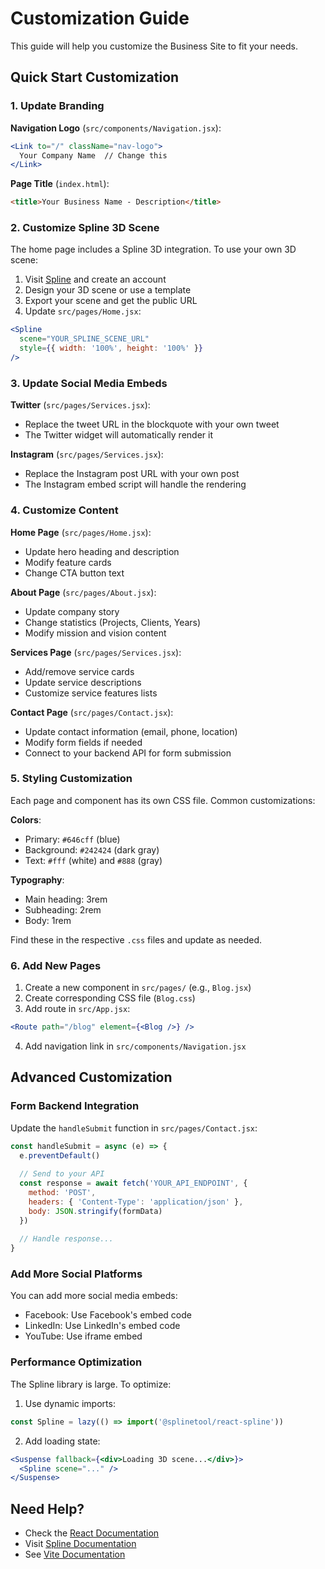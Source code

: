 # Customization Guide

This guide will help you customize the Business Site to fit your needs.

## Quick Start Customization

### 1. Update Branding

**Navigation Logo** (`src/components/Navigation.jsx`):
```jsx
<Link to="/" className="nav-logo">
  Your Company Name  // Change this
</Link>
```

**Page Title** (`index.html`):
```html
<title>Your Business Name - Description</title>
```

### 2. Customize Spline 3D Scene

The home page includes a Spline 3D integration. To use your own 3D scene:

1. Visit [Spline](https://spline.design/) and create an account
2. Design your 3D scene or use a template
3. Export your scene and get the public URL
4. Update `src/pages/Home.jsx`:

```jsx
<Spline 
  scene="YOUR_SPLINE_SCENE_URL" 
  style={{ width: '100%', height: '100%' }}
/>
```

### 3. Update Social Media Embeds

**Twitter** (`src/pages/Services.jsx`):
- Replace the tweet URL in the blockquote with your own tweet
- The Twitter widget will automatically render it

**Instagram** (`src/pages/Services.jsx`):
- Replace the Instagram post URL with your own post
- The Instagram embed script will handle the rendering

### 4. Customize Content

**Home Page** (`src/pages/Home.jsx`):
- Update hero heading and description
- Modify feature cards
- Change CTA button text

**About Page** (`src/pages/About.jsx`):
- Update company story
- Change statistics (Projects, Clients, Years)
- Modify mission and vision content

**Services Page** (`src/pages/Services.jsx`):
- Add/remove service cards
- Update service descriptions
- Customize service features lists

**Contact Page** (`src/pages/Contact.jsx`):
- Update contact information (email, phone, location)
- Modify form fields if needed
- Connect to your backend API for form submission

### 5. Styling Customization

Each page and component has its own CSS file. Common customizations:

**Colors**:
- Primary: `#646cff` (blue)
- Background: `#242424` (dark gray)
- Text: `#fff` (white) and `#888` (gray)

**Typography**:
- Main heading: 3rem
- Subheading: 2rem
- Body: 1rem

Find these in the respective `.css` files and update as needed.

### 6. Add New Pages

1. Create a new component in `src/pages/` (e.g., `Blog.jsx`)
2. Create corresponding CSS file (`Blog.css`)
3. Add route in `src/App.jsx`:
```jsx
<Route path="/blog" element={<Blog />} />
```
4. Add navigation link in `src/components/Navigation.jsx`

## Advanced Customization

### Form Backend Integration

Update the `handleSubmit` function in `src/pages/Contact.jsx`:

```jsx
const handleSubmit = async (e) => {
  e.preventDefault()
  
  // Send to your API
  const response = await fetch('YOUR_API_ENDPOINT', {
    method: 'POST',
    headers: { 'Content-Type': 'application/json' },
    body: JSON.stringify(formData)
  })
  
  // Handle response...
}
```

### Add More Social Platforms

You can add more social media embeds:
- Facebook: Use Facebook's embed code
- LinkedIn: Use LinkedIn's embed code
- YouTube: Use iframe embed

### Performance Optimization

The Spline library is large. To optimize:
1. Use dynamic imports:
```jsx
const Spline = lazy(() => import('@splinetool/react-spline'))
```

2. Add loading state:
```jsx
<Suspense fallback={<div>Loading 3D scene...</div>}>
  <Spline scene="..." />
</Suspense>
```

## Need Help?

- Check the [React Documentation](https://react.dev)
- Visit [Spline Documentation](https://docs.spline.design)
- See [Vite Documentation](https://vite.dev)
